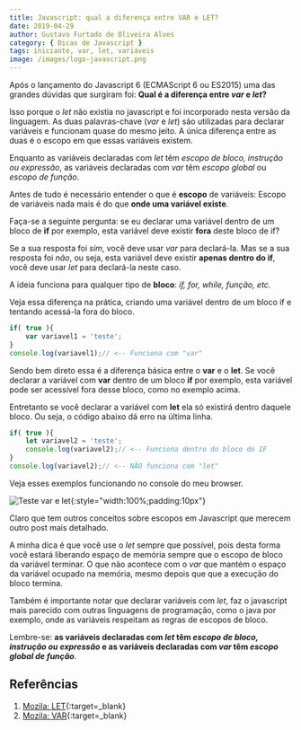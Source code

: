 ```yaml
---
title: Javascript: qual a diferença entre VAR e LET?
date: 2019-04-29
author: Gustavo Furtado de Oliveira Alves
category: { Dicas de Javascript }
tags: iniciante, var, let, variáveis
image: /images/logo-javascript.png
---
```


Após o lançamento do Javascript 6 (ECMAScript 6 ou ES2015) uma das grandes dúvidas que surgiram foi:
**Qual é a diferença entre _var_ e _let_?**

Isso porque o _let_ não existia no javascript e foi incorporado nesta versão da linguagem.
As duas palavras-chave (_var_ e _let_) são utilizadas para declarar variáveis e funcionam quase do mesmo jeito.
A única diferença entre as duas é o escopo em que essas variáveis existem.

Enquanto as variáveis declaradas com _let_ têm _escopo de bloco, instrução ou expressão_,
as variáveis declaradas com _var_ têm _escopo global_ ou _escopo de função_.

Antes de tudo é necessário entender o que é **escopo** de variáveis:
Escopo de variáveis nada mais é do que **onde uma variável existe**.

Faça-se a seguinte pergunta: se eu declarar uma variável dentro de um bloco de **if** por exemplo,
esta variável deve existir **fora** deste bloco de if?

Se a sua resposta foi _sim_, você deve usar _var_ para declará-la.
Mas se a sua resposta foi _não_, ou seja, esta variável deve existir **apenas dentro do if**,
você deve usar _let_ para declará-la neste caso.

A ideia funciona para qualquer tipo de **bloco**: _if, for, while, função, etc._

Veja essa diferença na prática, criando uma variável dentro de um bloco if e tentando acessá-la fora do bloco.

```javascript
if( true ){
    var variavel1 = 'teste';
}
console.log(variavel1);// <-- Funciona com "var"
```

Sendo bem direto essa é a diferença básica entre o **var** e o **let**.
Se você declarar a variável com **var** dentro de um bloco **if** por exemplo,
esta variável pode ser acessível fora desse bloco, como no exemplo acima.

Entretanto se você declarar a variável com **let** ela só existirá dentro daquele bloco.
Ou seja, o código abaixo dá erro na última linha.

```javascript
if( true ){
    let variavel2 = 'teste';
    console.log(variavel2);// <-- Funciona dentro do bloco do IF
}
console.log(variavel2);// <-- NÃO funciona com "let"
```

Veja esses exemplos funcionando no console do meu browser.

![Teste var e let](/images/javascript-qual-a-diferenca-entre-var-e-let/teste-var-let.gif){:style="width:100%;padding:10px"}

Claro que tem outros conceitos sobre escopos em Javascript que merecem outro post mais detalhado.

A minha dica é que você use o _let_ sempre que possível,
pois desta forma você estará liberando espaço de memória sempre que o escopo de bloco da variável terminar.
O que não acontece com o _var_ que mantém o espaço da variável ocupado na memória,
mesmo depois que que a execução do bloco termina.

Também é importante notar que declarar variáveis com _let_, faz o javascript mais parecido
com outras linguagens de programação, como o java por exemplo,
onde as variáveis respeitam as regras de escopos de bloco.

Lembre-se: **as variáveis declaradas com _let_ têm _escopo de bloco, instrução ou expressão_
e as variáveis declaradas com _var_ têm _escopo global de função_**.

## Referências

1. [Mozila: LET](https://developer.mozilla.org/pt-BR/docs/Web/JavaScript/Reference/Statements/let){:target=\_blank}
2. [Mozila: VAR](https://developer.mozilla.org/pt-BR/docs/Web/JavaScript/Reference/Statements/var){:target=\_blank}
